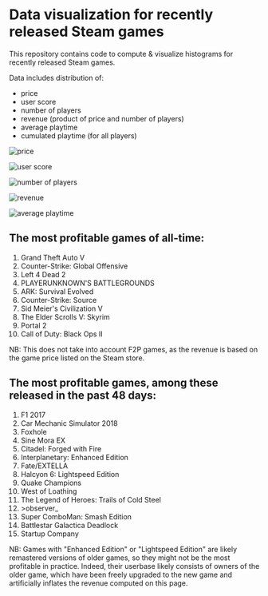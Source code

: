 # Data visualization for recently released Steam games

This repository contains code to compute & visualize histograms for recently released Steam games.

Data includes distribution of:
* price
* user score
* number of players
* revenue (product of price and number of players)
* average playtime
* cumulated playtime (for all players)

![price](https://i.imgur.com/iNZBAio.png)

![user score](https://i.imgur.com/ikhiOSt.png)

![number of players](https://i.imgur.com/L7Wme1D.png)

![revenue](https://i.imgur.com/h14Zr9W.png)

![average playtime](https://i.imgur.com/NYTMqGH.png)

## The most profitable games of all-time:
1.    Grand Theft Auto V
2.    Counter-Strike: Global Offensive
3.    Left 4 Dead 2
4.    PLAYERUNKNOWN'S BATTLEGROUNDS
5.    ARK: Survival Evolved
6.    Counter-Strike: Source
7.    Sid Meier's Civilization V
8.    The Elder Scrolls V: Skyrim
9.    Portal 2
10.    Call of Duty: Black Ops II

NB: This does not take into account F2P games, as the revenue is based on the game price listed on the Steam store.

## The most profitable games, among these released in the past 48 days:
1.    F1 2017
2.    Car Mechanic Simulator 2018
3.    Foxhole
4.    Sine Mora EX
5.    Citadel: Forged with Fire
6.    Interplanetary: Enhanced Edition
7.    Fate/EXTELLA
 8.   Halcyon 6: Lightspeed Edition
 9.   Quake Champions
 10.   West of Loathing
 11. The Legend of Heroes: Trails of Cold Steel
12. \>observer_
13. Super ComboMan: Smash Edition
14. Battlestar Galactica Deadlock
15. Startup Company
 
NB: Games with "Enhanced Edition" or "Lightspeed Edition" are likely remastered versions of older games, so they might not be the most profitable in practice. Indeed, their userbase likely consists of owners of the older game, which have been freely upgraded to the new game and artificially inflates the revenue computed on this page.
